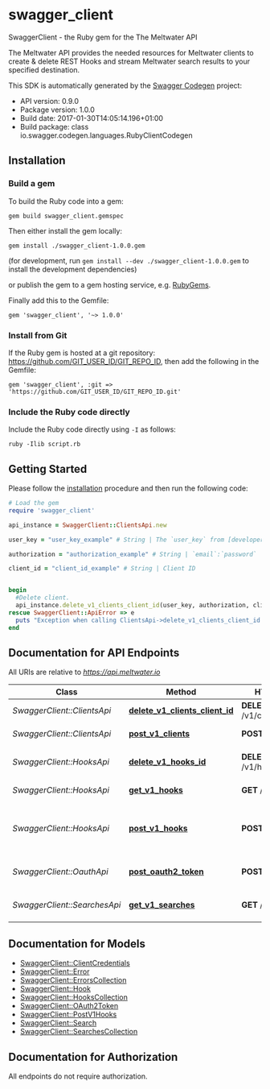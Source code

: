 # swagger_client

SwaggerClient - the Ruby gem for the The Meltwater API

The Meltwater API provides the needed resources for Meltwater clients to create & delete REST Hooks and stream Meltwater search results to your specified destination.

This SDK is automatically generated by the [Swagger Codegen](https://github.com/swagger-api/swagger-codegen) project:

- API version: 0.9.0
- Package version: 1.0.0
- Build date: 2017-01-30T14:05:14.196+01:00
- Build package: class io.swagger.codegen.languages.RubyClientCodegen

## Installation

### Build a gem

To build the Ruby code into a gem:

```shell
gem build swagger_client.gemspec
```

Then either install the gem locally:

```shell
gem install ./swagger_client-1.0.0.gem
```
(for development, run `gem install --dev ./swagger_client-1.0.0.gem` to install the development dependencies)

or publish the gem to a gem hosting service, e.g. [RubyGems](https://rubygems.org/).

Finally add this to the Gemfile:

    gem 'swagger_client', '~> 1.0.0'

### Install from Git

If the Ruby gem is hosted at a git repository: https://github.com/GIT_USER_ID/GIT_REPO_ID, then add the following in the Gemfile:

    gem 'swagger_client', :git => 'https://github.com/GIT_USER_ID/GIT_REPO_ID.git'

### Include the Ruby code directly

Include the Ruby code directly using `-I` as follows:

```shell
ruby -Ilib script.rb
```

## Getting Started

Please follow the [installation](#installation) procedure and then run the following code:
```ruby
# Load the gem
require 'swagger_client'

api_instance = SwaggerClient::ClientsApi.new

user_key = "user_key_example" # String | The `user_key` from [developer.meltwater.io](https://developer.meltwater.io/admin/applications/).

authorization = "authorization_example" # String | `email`:`password`    Basic Auth (RFC2617) credentials. Must contain the realm `Basic` followed by a  Base64-encoded `email`:`password` pair using your Meltwater credentials.    #### Example:        Basic bXlfZW1haWxAZXhhbXJzZWNyZXQ=

client_id = "client_id_example" # String | Client ID


begin
  #Delete client.
  api_instance.delete_v1_clients_client_id(user_key, authorization, client_id)
rescue SwaggerClient::ApiError => e
  puts "Exception when calling ClientsApi->delete_v1_clients_client_id: #{e}"
end

```

## Documentation for API Endpoints

All URIs are relative to *https://api.meltwater.io*

Class | Method | HTTP request | Description
------------ | ------------- | ------------- | -------------
*SwaggerClient::ClientsApi* | [**delete_v1_clients_client_id**](docs/ClientsApi.md#delete_v1_clients_client_id) | **DELETE** /v1/clients/{client_id} | Delete client.
*SwaggerClient::ClientsApi* | [**post_v1_clients**](docs/ClientsApi.md#post_v1_clients) | **POST** /v1/clients | Register new client
*SwaggerClient::HooksApi* | [**delete_v1_hooks_id**](docs/HooksApi.md#delete_v1_hooks_id) | **DELETE** /v1/hooks/{id} | Delete an existing hook.
*SwaggerClient::HooksApi* | [**get_v1_hooks**](docs/HooksApi.md#get_v1_hooks) | **GET** /v1/hooks | List all hooks.
*SwaggerClient::HooksApi* | [**post_v1_hooks**](docs/HooksApi.md#post_v1_hooks) | **POST** /v1/hooks | Creates a hook for one of your predefined searches.
*SwaggerClient::OauthApi* | [**post_oauth2_token**](docs/OauthApi.md#post_oauth2_token) | **POST** /oauth2/token | Create an access token
*SwaggerClient::SearchesApi* | [**get_v1_searches**](docs/SearchesApi.md#get_v1_searches) | **GET** /v1/searches | List your saved searches.


## Documentation for Models

 - [SwaggerClient::ClientCredentials](docs/ClientCredentials.md)
 - [SwaggerClient::Error](docs/Error.md)
 - [SwaggerClient::ErrorsCollection](docs/ErrorsCollection.md)
 - [SwaggerClient::Hook](docs/Hook.md)
 - [SwaggerClient::HooksCollection](docs/HooksCollection.md)
 - [SwaggerClient::OAuth2Token](docs/OAuth2Token.md)
 - [SwaggerClient::PostV1Hooks](docs/PostV1Hooks.md)
 - [SwaggerClient::Search](docs/Search.md)
 - [SwaggerClient::SearchesCollection](docs/SearchesCollection.md)


## Documentation for Authorization

 All endpoints do not require authorization.

